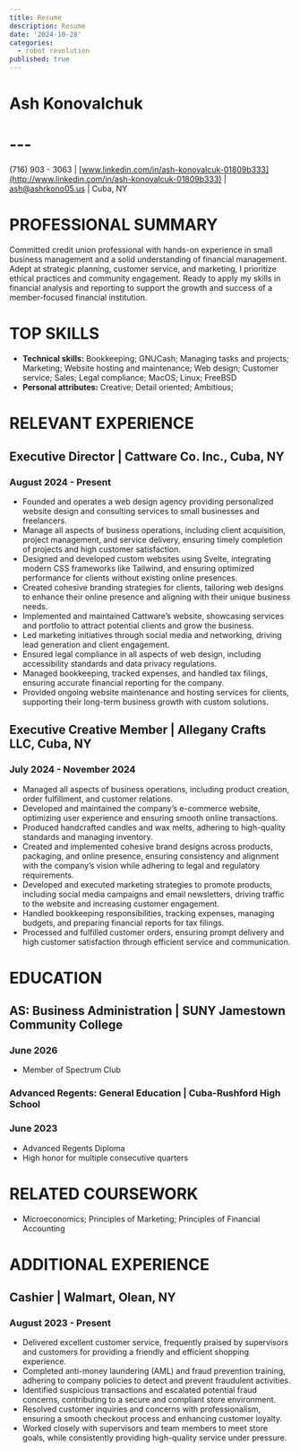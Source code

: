 ```yaml
---
title: Resume
description: Resume
date: '2024-10-28'
categories:
  - robot revolution
published: true
---
```


# Ash Konovalchuk

# ---

(716) 903 \- 3063 | [www.linkedin.com/in/ash-konovalcuk-01809b333](http://www.linkedin.com/in/ash-konovalcuk-01809b333) | ash@ashrkono05.us | Cuba, NY 

# **PROFESSIONAL SUMMARY**

Committed credit union professional with hands-on experience in small business management and a solid understanding of financial management. Adept at strategic planning, customer service, and marketing, I prioritize ethical practices and community engagement. Ready to apply my skills in financial analysis and reporting to support the growth and success of a member-focused financial institution.

# **TOP SKILLS**		

* **Technical skills:** Bookkeeping; GNUCash; Managing tasks and projects; Marketing; Website hosting and maintenance; Web design; Customer service; Sales; Legal compliance;  MacOS; Linux; FreeBSD  
* **Personal attributes:** Creative; Detail oriented; Ambitious; 

# **RELEVANT EXPERIENCE**

## **Executive Director | Cattware Co. Inc., Cuba, NY**

### August 2024 \- Present 

* Founded and operates a web design agency providing personalized website design and consulting services to small businesses and freelancers.  
* Manage all aspects of business operations, including client acquisition, project management, and service delivery, ensuring timely completion of projects and high customer satisfaction.  
* Designed and developed custom websites using Svelte, integrating modern CSS frameworks like Tailwind, and ensuring optimized performance for clients without existing online presences.  
* Created cohesive branding strategies for clients, tailoring web designs to enhance their online presence and aligning with their unique business needs.  
* Implemented and maintained Cattware’s website, showcasing services and portfolio to attract potential clients and grow the business.  
* Led marketing initiatives through social media and networking, driving lead generation and client engagement.  
* Ensured legal compliance in all aspects of web design, including accessibility standards and data privacy regulations.  
* Managed bookkeeping, tracked expenses, and handled tax filings, ensuring accurate financial reporting for the company.  
* Provided ongoing website maintenance and hosting services for clients, supporting their long-term business growth with custom solutions.

## **Executive Creative Member | Allegany Crafts LLC, Cuba, NY**      

### July 2024 \- November 2024 

* Managed all aspects of business operations, including product creation, order fulfillment, and customer relations.  
* Developed and maintained the company’s e-commerce website, optimizing user experience and ensuring smooth online transactions.  
* Produced handcrafted candles and wax melts, adhering to high-quality standards and managing inventory.  
* Created and implemented cohesive brand designs across products, packaging, and online presence, ensuring consistency and alignment with the company’s vision while adhering to legal and regulatory requirements.  
* Developed and executed marketing strategies to promote products, including social media campaigns and email newsletters, driving traffic to the website and increasing customer engagement.  
* Handled bookkeeping responsibilities, tracking expenses, managing budgets, and preparing financial reports for tax filings.  
* Processed and fulfilled customer orders, ensuring prompt delivery and high customer satisfaction through efficient service and communication.

# **EDUCATION**

## **AS: Business Administration | SUNY Jamestown Community College**

### June 2026 

* Member of Spectrum Club

### **Advanced Regents: General Education | Cuba-Rushford High School**

### June 2023

* Advanced Regents Diploma  
* High honor for multiple consecutive quarters

# **RELATED COURSEWORK**

* Microeconomics; Principles of Marketing; Principles of Financial Accounting

# **ADDITIONAL EXPERIENCE** 

## **Cashier | Walmart, Olean, NY**                                                                                          

### August 2023 \- Present 

* Delivered excellent customer service, frequently praised by supervisors and customers for providing a friendly and efficient shopping experience.  
* Completed anti-money laundering (AML) and fraud prevention training, adhering to company policies to detect and prevent fraudulent activities.  
* Identified suspicious transactions and escalated potential fraud concerns, contributing to a secure and compliant store environment.  
* Resolved customer inquiries and concerns with professionalism, ensuring a smooth checkout process and enhancing customer loyalty.  
* Worked closely with supervisors and team members to meet store goals, while consistently providing high-quality service under pressure.
